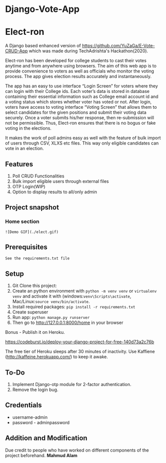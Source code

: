# Django-Vote-App


# Elect-ron
A Django based enhanced version of https://github.com/YuZaGa/E-Vote-CRUD-App which was made during TechAdrishta's Hackathon(2020).

Elect-ron has been developed for college students to cast their votes anytime and from anywhere using browsers. The aim of this web app is to provide convenience to voters as well as officials who monitor the voting process. The app gives election results accurately and instantaneously.

The app has an easy to use interface “Login Screen” for voters where they can login with their College ids. Each voter’s data is stored in database containing their essential information such as College email account id and a voting status which stores whether voter has voted or not. After login, voters have access to voting interface “Voting Screen” that allows them to select candidates for the given positions and submit their voting data securely. Once a voter submits his/her response, then re-submission will not be permissible. Thus, Elect-ron ensures that there is no bogus or fake voting in the elections.

It makes the work of poll admins easy as well with the feature of bulk import of users through CSV, XLXS etc files. This way only eligible candidates can vote in an election.

## Features
1. Poll CRUD Functionalities
2. Bulk import eligible users through external files
3. OTP Login(WIP)
4. Option to display results to all/only admin

<h2>Project snapshot</h2>
<h3>Home section</h3>

    ![Demo GIF](./elect.gif) 



<h2>Prerequisites</h2>
<code>See the requirements.txt file</code>

## Setup
1. Git Clone this project:
2. Create an python environment with ```python -m venv venv``` or ```virtualenv venv``` and activate it with (windows:```venv\Scripts\activate```, Mac/Linux:```source venv/bin/activate```.
3. Install required packages: ``` pip install -r requirements.txt ```
4. Create superuser
5. Run app: ``` python manage.py runserver ```
6. Then go to http://127.0.0.1:8000/home in your browser

Bonus - Publish it on Heroku.

https://codeburst.io/deploy-your-django-project-for-free-140d73a2c76b

The free tier of Heroku sleeps after 30 minutes of inactivity. Use Kaffiene (http://kaffeine.herokuapp.com/) to keep it awake. 

## To-Do
1. Implement Django-otp module for 2-factor authentication. 
2. Remove the login bug.

## Credentials
 - username-admin
 - password - adminpassword

## Addition and Modification
Due credit to people who have worked on different components of the project beforehand. **Mahmud Alam**
